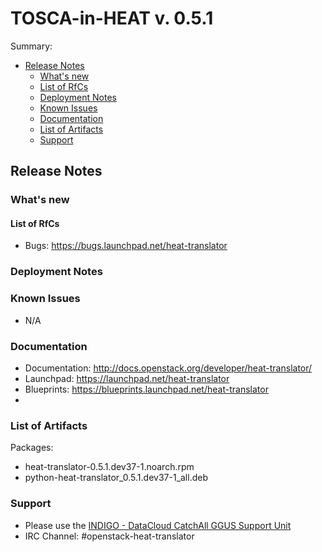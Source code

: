 # TOSCA-in-HEAT v. 0.5.1

Summary:
* [Release Notes](#id1)
  * [What's new](#id2)
  * [List of RfCs](#id3)
  * [Deployment Notes](#id4)
  * [Known Issues](#id5)
  * [Documentation](#id6)
  * [List of Artifacts](#id7)
  * [Support](#id8)


<a id="id1"></a>
## Release Notes

<a id="id2"></a>
### What's new

<a id="id3"></a>
#### List of RfCs 

* Bugs: https://bugs.launchpad.net/heat-translator


<a id="id4"></a>
### Deployment Notes

<a id="id5"></a>
### Known Issues

* N/A

<a id="id6"></a>
### Documentation

* Documentation: http://docs.openstack.org/developer/heat-translator/
* Launchpad: https://launchpad.net/heat-translator
* Blueprints: https://blueprints.launchpad.net/heat-translator
* 

<a id="id7"></a>
### List of Artifacts

Packages:
* heat-translator-0.5.1.dev37-1.noarch.rpm
* python-heat-translator_0.5.1.dev37-1_all.deb


<a id="id8"></a>
### Support

* Please use the [INDIGO - DataCloud CatchAll GGUS Support Unit](
https://wiki.egi.eu/wiki/GGUS:INDIGO_DataCloud_Catch-all_FAQ)
* IRC Channel: #openstack-heat-translator